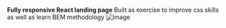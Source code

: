 <b>Fully responsive React landing page</b>
Built as exercise to improve css skills as well as learn BEM methodology
![image](https://user-images.githubusercontent.com/33939564/147968451-3d982062-1e9a-47ca-9701-3e765c602473.png)
